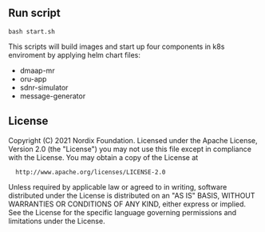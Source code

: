 ## Run script

`bash start.sh`

This scripts will build images and start up four components in k8s enviroment by applying helm chart files:
- dmaap-mr
- oru-app
- sdnr-simulator
- message-generator

## License

Copyright (C) 2021 Nordix Foundation.
Licensed under the Apache License, Version 2.0 (the "License")
you may not use this file except in compliance with the License.
You may obtain a copy of the License at

      http://www.apache.org/licenses/LICENSE-2.0

Unless required by applicable law or agreed to in writing, software
distributed under the License is distributed on an "AS IS" BASIS,
WITHOUT WARRANTIES OR CONDITIONS OF ANY KIND, either express or implied.
See the License for the specific language governing permissions and
limitations under the License.
